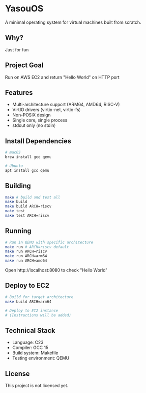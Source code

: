 # YasouOS

A minimal operating system for virtual machines built from scratch.

## Why?
Just for fun

## Project Goal
Run on AWS EC2 and return "Hello World" on HTTP port

## Features
- Multi-architecture support (ARM64, AMD64, RISC-V)
- VirtIO drivers (virtio-net, virtio-fs)
- Non-POSIX design
- Single core, single process
- stdout only (no stdin)

## Install Dependencies

```bash
# macOS
brew install gcc qemu

# Ubuntu
apt install gcc qemu
```

## Building
```bash
make # build and test all
make build
make build ARCH=riscv
make test
make test ARCH=riscv
```

## Running
```bash
# Run in QEMU with specific architecture
make run # ARCH=riscv default
make run ARCH=riscv
make run ARCH=arm64
make run ARCH=amd64
```

Open http://localhost:8080 to check "Hello World"

## Deploy to EC2
```bash
# Build for target architecture
make build ARCH=arm64

# Deploy to EC2 instance
# (Instructions will be added)
```

## Technical Stack
- Language: C23
- Compiler: GCC 15
- Build system: Makefile
- Testing environment: QEMU

## License
This project is not licensed yet.
